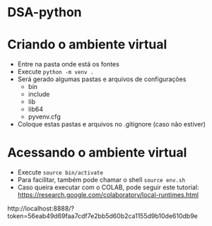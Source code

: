 # DSA-python

# Criando o ambiente virtual
- Entre na pasta onde está os fontes
- Execute ```python -m venv .```
- Será gerado algumas pastas e arquivos de configurações
    - bin
    - include
    - lib
    - lib64
    - pyvenv.cfg
- Coloque estas pastas e arquivos no .gitignore (caso não estiver)


# Acessando o ambiente virtual
- Execute ```source bin/activate```
- Para facilitar, também pode chamar o shell ```source env.sh```
- Caso queira executar com o COLAB, pode seguir este tutorial: https://research.google.com/colaboratory/local-runtimes.html

http://localhost:8888/?token=56eab49d69faa7cdf7e2bb5d60b2ca1155d9b10de610db9e